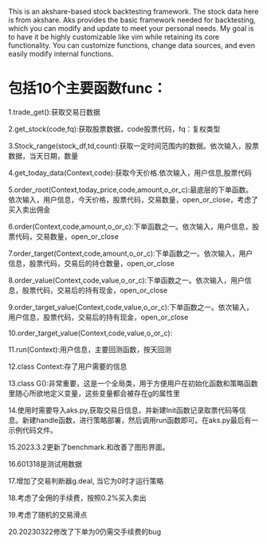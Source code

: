 This is an akshare-based stock backtesting framework.
The stock data here is from akshare.
Aks provides the basic framework needed for backtesting, which you can modify and update to meet your personal needs.
My goal is to have it be highly customizable like vim while retaining its core functionality.
You can customize functions, change data sources, and even easily modify internal functions.

# 包括10个主要函数func：

1.trade_get():获取交易日数据

2.get_stock(code,fq):获取股票数据，code股票代码，fq：复权类型

3.Stock_range(stock_df,td,count):获取一定时间范围内的数据。依次输入，股票数据，当天日期，数量

4.get_today_data(Context,code):获取今天价格.依次输入，用户信息,股票代码

5.order_root(Context,today_price,code,amount,o_or_c):最底层的下单函数。依次输入，用户信息，今天价格，股票代码，交易数量，open_or_close，考虑了买入卖出佣金

6.order(Context,code,amount,o_or_c):下单函数之一。依次输入，用户信息，股票代码，交易数量，open_or_close

7.order_target(Context,code,amount,o_or_c):下单函数之一。依次输入，用户信息，股票代码，交易后的持仓数量，open_or_close

8.order_value(Context,code,value,o_or_c):下单函数之一。依次输入，用户信息，股票代码，交易后的持有现金，open_or_close

9.order_target_value(Context,code,value,o_or_c):下单函数之一。依次输入，用户信息，股票代码，交易后的持有现金，open_or_close

10.order_target_value(Context,code,value,o_or_c):

11.run(Context):用户信息，主要回测函数，按天回测

12.class Context:存了用户需要的信息

13.class G():非常重要，这是一个全局类，用于方便用户在初始化函数和策略函数里随心所欲地定义变量，这些变量都会被存在g的属性里

14.使用时需要导入aks.py,获取交易日信息，并新建Init函数记录取票代码等信息。新建handle函数，进行策略部署，然后调用run函数即可。在aks.py最后有一示例代码文件。

15.2023.3.2更新了benchmark.和改善了图形界面。

16.601318是测试用数据

17.增加了交易判断器g.deal, 当它为0时才运行策略

18.考虑了全佣的手续费，按照0.2%买入卖出

19.考虑了随机的交易滑点

20.20230322修改了下单为0仍需交手续费的bug
